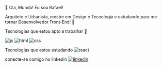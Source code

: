 👋 Olá, Mundo! Eu sou Rafael!

Arquiteto e Urbanista, mestre em Design e Tecnologia e estudando para me tornar Desenvolvedor Front-End! 🤟

Tecnologias que estou apto a trabalhar  🚀


![js](https://user-images.githubusercontent.com/95223411/196261032-c1d62ed9-ab5c-49e6-ab7a-9bcc7b54c76f.png)   ![html](https://user-images.githubusercontent.com/95223411/196261093-a61471bc-6a34-4c5d-90d4-6e6bf76b97d9.png)   ![css](https://user-images.githubusercontent.com/95223411/196261129-145c04a1-05eb-445e-8f81-7d1e935e7c3e.png)



Tecnologias que estou estudando
![react](https://user-images.githubusercontent.com/95223411/196261267-e856716e-f3d1-45b7-abe0-36ad9c3b006b.png)


conecte-se comigo no linkedin
<a href="https://www.linkedin.com/in/rafael-puig/">![linkedin](https://user-images.githubusercontent.com/95223411/196260975-e3b56394-23ae-462c-bcdf-a692982f9221.svg)</a>
